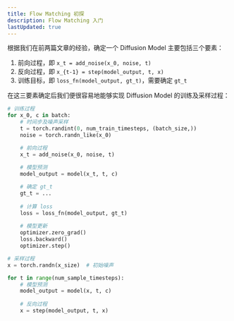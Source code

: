 ```yaml
---
title: Flow Matching 初探
description: Flow Matching 入门
lastUpdated: true
---
```


根据我们在前两篇文章的经验，确定一个 Diffusion Model 主要包括三个要素：

1. 前向过程，即 ```x_t = add_noise(x_0, noise, t)```
2. 反向过程，即 ```x_{t-1} = step(model_output, t, x)```
3. 训练目标，即 ```loss_fn(model_output, gt_t)```，需要确定 ```gt_t```

在这三要素确定后我们便很容易地能够实现 Diffusion Model 的训练及采样过程：

``` python showLineNumbers
# 训练过程
for x_0, c in batch:
    # 时间步及噪声采样
    t = torch.randint(0, num_train_timesteps, (batch_size,))
    noise = torch.randn_like(x_0)

    # 前向过程
    x_t = add_noise(x_0, noise, t)
    
    # 模型预测
    model_output = model(x_t, t, c)

    # 确定 gt_t
    gt_t = ...
    
    # 计算 loss
    loss = loss_fn(model_output, gt_t)
    
    # 模型更新
    optimizer.zero_grad()
    loss.backward()
    optimizer.step()

# 采样过程
x = torch.randn(x_size)  # 初始噪声

for t in range(num_sample_timesteps):
    # 模型预测
    model_output = model(x, t, c)
    
    # 反向过程
    x = step(model_output, t, x)
```
